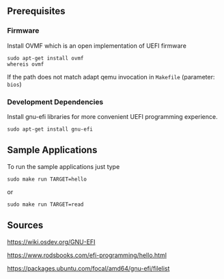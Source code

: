 ## Prerequisites

### Firmware

Install OVMF which is an open implementation of UEFI firmware

```
sudo apt-get install ovmf
whereis ovmf
```

If the path does not match adapt qemu invocation in `Makefile` (parameter: `bios`)

### Development Dependencies

Install gnu-efi libraries for more convenient UEFI programming experience.
```
sudo apt-get install gnu-efi
```

## Sample Applications

To run the sample applications just type

```
sudo make run TARGET=hello
```

or

```
sudo make run TARGET=read
```


## Sources

https://wiki.osdev.org/GNU-EFI

https://www.rodsbooks.com/efi-programming/hello.html

https://packages.ubuntu.com/focal/amd64/gnu-efi/filelist